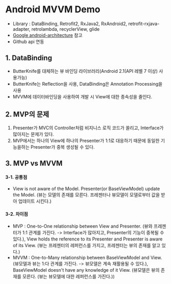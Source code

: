 Android MVVM Demo
=================
* Library : DataBinding, Retrofit2, RxJava2, RxAndroid2, retrofit-rxjava-adapter, retrolambda, recyclerView, glide
* [Google android-architecture](https://github.com/googlesamples/android-architecture) 참고
* Github api 연동

## 1. DataBinding
* ButterKnife를 대체하는 뷰 바인딩 라이브러리(Android 2.1(API 레벨 7 이상) 사용가능)
* ButterKnife는 Reflection을 사용, DataBinding은 Annotation Processing을 사용
* MVVM에 데이터바인딩을 사용하여 개발 시 View에 대한 종속성을 줄인다.

## 2. MVP의 문제
1. Presenter가 MVC의 Controller처럼 비지니스 로직 코드가 쏠리고, Interface가 많아지는 문제가 있다.
2. MVP에서는 하나의 View에 하나의 Presenter가 1:1로 대응하기 때문에 동일한 기능을하는 Presenter가 중복 생성될 수 있다.

## 3. MVP vs MVVM

#### 3-1. 공통점
* View is not aware of the Model. Presenter(or BaseViewModel) update the Model. (뷰는 모델의 존재를 모른다. 프레젠터나 뷰모델이 모델로부터 값을 받아 업데이트 시킨다.)

#### 3-2. 차이점
* MVP : One-to-One relationship between View and Presenter. (뷰와 프레젠터가 1:1 관계를 가진다. -> Interface가 많아지고, Presenter의 기능이 중복될 수 있다.), View holds the reference to its Presenter and Presenter is aware of its View. (뷰는 프레젠터의 레퍼런스를 가지고, 프레젠터는 뷰의 존재를 알고 있다.)
* MVVM : One-to-Many relationship between BaseViewModel and View. (뷰모델과 뷰는 1:다 관계를 가진다. -> 뷰모델은 계속 재활용될 수 있다.), BaseViewModel doesn't have any knowledge of it View. (뷰모델은 뷰의 존재를 모른다. (뷰는 뷰모델에 대한 레퍼런스를 가진다.))
